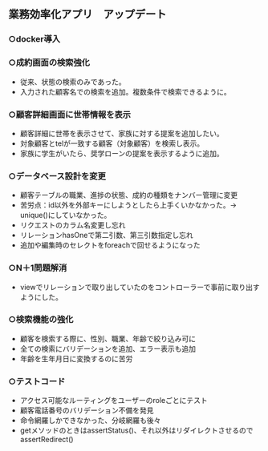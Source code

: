 ## 業務効率化アプリ　アップデート

### ○docker導入

### ○成約画面の検索強化
- 従来、状態の検索のみであった。
- 入力された顧客名での検索を追加。複数条件で検索できるように。

### ○顧客詳細画面に世帯情報を表示
- 顧客詳細に世帯を表示させて、家族に対する提案を追加したい。
- 対象顧客とtelが一致する顧客（対象顧客）を検索し表示。
- 家族に学生がいたら、奨学ローンの提案を表示するように追加。

### ○データベース設計を変更
- 顧客テーブルの職業、進捗の状態、成約の種類をナンバー管理に変更
- 苦労点：id以外を外部キーにしようとしたら上手くいかなかった。→　unique()にしていなかった。
- リクエストのカラム名変更し忘れ
- リレーションhasOneで第二引数、第三引数指定し忘れ
- 追加や編集時のセレクトをforeachで回せるようになった

### ○N＋1問題解消
- viewでリレーションで取り出していたのをコントローラーで事前に取り出すようにした。

### ○検索機能の強化
- 顧客を検索する際に、性別、職業、年齢で絞り込み可に
- 全ての検索にバリデーションを追加、エラー表示も追加
- 年齢を生年月日に変換するのに苦労

### ○テストコード
- アクセス可能なルーティングをユーザーのroleごとにテスト
- 顧客電話番号のバリデーション不備を発見
- 命令網羅しかできなかった、分岐網羅も後々
- getメソッドのときはassertStatus()、それ以外はリダイレクトさせるのでassertRedirect()
